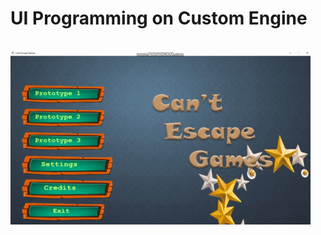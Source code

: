 # UI Programming on Custom Engine
&nbsp;
&nbsp;
&nbsp;
&nbsp;
&nbsp;
&nbsp;
&nbsp;
&nbsp;
&nbsp;
&nbsp;
&nbsp;
&nbsp;
&nbsp;&nbsp;&nbsp;&nbsp;&nbsp;&nbsp;&nbsp;&nbsp;&nbsp;&nbsp;&nbsp;&nbsp;&nbsp;&nbsp;&nbsp;&nbsp;&nbsp;&nbsp;&nbsp;&nbsp;&nbsp;&nbsp;&nbsp;&nbsp;&nbsp;&nbsp;[![UI_Programming](Gifs/UI_Programming_with_LUA.gif)](https://youtu.be/NGuBjVoyUoc "UI_Programming")
